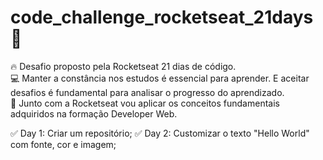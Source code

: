 # code_challenge_rocketseat_21days 🚀
🔥 Desafio proposto pela Rocketseat 21 dias de código. </br>
💻 Manter a constância nos estudos é essencial para aprender. E aceitar desafios é fundamental para analisar o progresso do aprendizado. </br>
🚀 Junto com a Rocketseat vou aplicar os conceitos fundamentais adquiridos na formação Developer Web.

✅ Day 1: Criar um repositório;
✅ Day 2: Customizar o texto "Hello World" com fonte, cor e imagem; 
